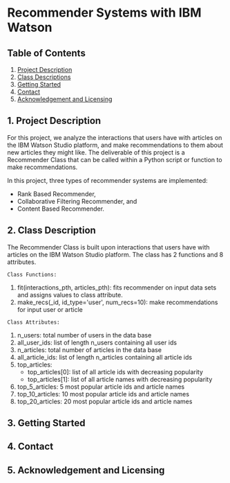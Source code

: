 # Recommender Systems with IBM Watson

## Table of Contents
1. [Project Description](#intro)
2. [Class Descriptions](#class)
3. [Getting Started](#start)
4. [Contact](#contact)
5. [Acknowledgement and Licensing](#acknowledge)

<a id='intro'></a>
## 1. Project Description
For this project, we analyze the interactions that users have with articles on the IBM Watson Studio platform, and make recommendations to them about new articles they might like. The deliverable of this project is a Recommender Class that can be called within a Python script or function to make recommendations.

In this project, three types of recommender systems are implemented:
* Rank Based Recommender,
* Collaborative Filtering Recommender, and
* Content Based Recommender.

<a id='class'></a>
## 2. Class Description
The Recommender Class is built upon interactions that users have with articles on the IBM Watson Studio platform. The class has 2 functions and 8 attributes.

`Class Functions:`
1. fit(interactions_pth, articles_pth): fits recommender on input data sets and assigns values to class attribute.
2. make_recs(_id, id_type='user', num_recs=10): make recommendations for input user or article

`Class Attributes:`
1. n_users: total number of users in the data base
2. all_user_ids: list of length n_users containing all user ids 
3. n_articles: total number of articles in the data base
4. all_article_ids: list of length n_articles containing all article ids
5. top_articles: 
    - top_articles[0]: list of all article ids with decreasing popularity
    - top_articles[1]: list of all article names with decreasing popularity
6. top_5_articles: 5 most popular article ids and article names
7. top_10_articles: 10 most popular article ids and article names
8. top_20_articles: 20 most popular article ids and article names

<a id='start'></a>
## 3. Getting Started

<a id='contact'></a>
## 4. Contact

<a id='acknowledge'></a>
## 5. Acknowledgement and Licensing